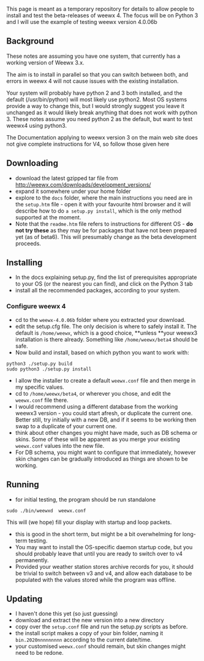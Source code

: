 
This page is meant as a temporary repository for details to allow people to install and test the beta-releases of weewx 4. The focus will be on Python 3 and I will use the example of testing weewx version 4.0.06b
## Background
These notes are assuming you have one system, that currently has a working version of Weewx 3.x.

The aim is to install in parallel so that you can switch between both, and errors in weewx 4 will not cause issues with the existing installation.

Your system will probably have python 2 and 3 both installed, and the default (/usr/bin/python) will most likely use python2. 
Most OS systems provide a way to change this, but I would strongly suggest you leave it unchanged as it would likely break anything that does not work with python 3. These notes assume you need python 2 as the default, but want to test weewx4 using python3.


The Documentation applying to weewx version 3 on the main web site does not give complete instructions for V4, so follow those given here

## Downloading
* download the latest gzipped tar file from http://weewx.com/downloads/development_versions/
* expand it somewhere under your home folder
* explore to the `docs` folder, where the main instructions you need are in the `setup.htm` file - open it with your favourite html browser and it will describe how to do `a setup.py install`, which is the only method supported at the moment.
* Note that the `readme.htm` file refers to instructions for different OS - **do not try these**  as they may be for packages that have not been prepared yet (as of beta6).  This will presumably change as the beta development proceeds.

## Installing
* In the docs explaining setup.py, find the list of prerequisites appropriate to your OS (or the nearest you can find), and click on the Python 3 tab
* install all the recommended packages, according to your system.
### Configure weewx 4
* cd to the `weewx-4.0.06b` folder where you extracted your download.
* edit the setup.cfg file. The only decision is where to safely install it.  The default is `/home/weewx`, which is a good choice, **unless **your weewx3 installation is there already. Something like  `/home/weewx/beta4` should be safe.
* Now build and install, based on which python you want to work with:
~~~~~
python3 ./setup.py build
sudo python3 ./setup.py install
~~~~~
* I allow the installer to create a default `weewx.conf` file and then merge in my specific values.
* cd to `/home/weewx/beta4`, or wherever you chose, and edit the `weewx.conf` file there.
* I would recommend using a different database from the working weewx3 version - you could start afresh, or duplicate the current one. Better still, try initially with a new DB, and if it seems to be working then swap to a duplicate of your current one.
* think about other changes you might have made, such as DB schema or skins. Some of these will be apparent as you merge your existing `weewx.conf` values into the new file.
* For DB schema, you might want to configure that immediately, however skin changes can be gradually introduced as things are shown to be working.
## Running
* for initial testing, the program should be run standalone
~~~~~
sudo ./bin/weewxd  weewx.conf
~~~~~
This will (we hope) fill your display with startup and loop packets.
* this is good in the short term, but might be a bit overwhelming for long-term testing.
* You may want to install the OS-specific daemon startup code, but you should probably leave that until you are ready to switch over to v4 permanently.
* Provided your weather station stores archive records for you, it should be trivial to switch between v3 and v4, and allow each database to be populated with the values stored while the program was offline.
## Updating
* I haven't done this yet (so just guessing)
* download and extract the new version into a new directory
* copy over the `setup.conf` file and run the setup.py scripts as before.
* the install script makes a copy of your bin folder, naming it `bin.2020nnnnnnnnn` according to the current date/time.
* your customised `weewx.conf` should remain, but skin changes might need to be redone.